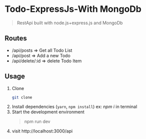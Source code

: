 # Todo-ExpressJs-With MongoDb

> RestApi built with node.js+express.js and MongoDb

## Routes

- /api/posts => Get all Todo List
- /api/post => Add a new Todo
- /api/delete/:id => delete Todo Item

## Usage

1. Clone
    ```bash 
    git clone 
    ```
2. Install dependencies (`yarn`, `npm install`) ex: _npm i_ in terminal
3. Start the development environment
    > npm run dev
4. visit http://localhost:3000/api